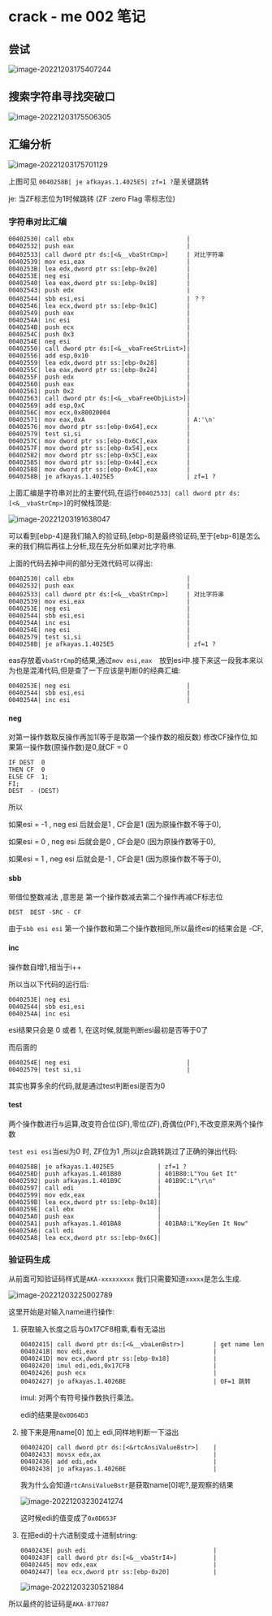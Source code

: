 # crack - me 002 笔记

## 尝试

![image-20221203175407244](D:\coding\blog\crack-me-002.assets\image-20221203175407244.png)



## 搜索字符串寻找突破口

![image-20221203175506305](D:\coding\blog\crack-me-002.assets\image-20221203175506305.png)

## 汇编分析

![image-20221203175701129](D:\coding\blog\crack-me-002.assets\image-20221203175701129.png)



上图可见 `0040258B| je afkayas.1.4025E5| zf=1 ?`是关键跳转

je: 当ZF标志位为1时候跳转 (ZF :zero Flag 零标志位)

### 字符串对比汇编

```
00402530| call ebx                               |
00402532| push eax                               |
00402533| call dword ptr ds:[<&__vbaStrCmp>]     | 对比字符串
00402539| mov esi,eax                            |
0040253B| lea edx,dword ptr ss:[ebp-0x20]        |
0040253E| neg esi                                |
00402540| lea eax,dword ptr ss:[ebp-0x18]        |
00402543| push edx                               |
00402544| sbb esi,esi                            | ？？
00402546| lea ecx,dword ptr ss:[ebp-0x1C]        |
00402549| push eax                               |
0040254A| inc esi                                |
0040254B| push ecx                               |
0040254C| push 0x3                               |
0040254E| neg esi                                |
00402550| call dword ptr ds:[<&__vbaFreeStrList>]|
00402556| add esp,0x10                           |
00402559| lea edx,dword ptr ss:[ebp-0x28]        |
0040255C| lea eax,dword ptr ss:[ebp-0x24]        |
0040255F| push edx                               |
00402560| push eax                               |
00402561| push 0x2                               |
00402563| call dword ptr ds:[<&__vbaFreeObjList>]|
00402569| add esp,0xC                            |
0040256C| mov ecx,0x80020004                     |
00402571| mov eax,0xA                            | A:'\n'
00402576| mov dword ptr ss:[ebp-0x64],ecx        |
00402579| test si,si                             |
0040257C| mov dword ptr ss:[ebp-0x6C],eax        |
0040257F| mov dword ptr ss:[ebp-0x54],ecx        |
00402582| mov dword ptr ss:[ebp-0x5C],eax        |
00402585| mov dword ptr ss:[ebp-0x44],ecx        |
00402588| mov dword ptr ss:[ebp-0x4C],eax        |
0040258B| je afkayas.1.4025E5                    | zf=1 ?
```

上面汇编是字符串对比的主要代码,在运行`00402533| call dword ptr ds:[<&__vbaStrCmp>]`的时候栈顶是:

![image-20221203191638047](D:\coding\blog\crack-me-002.assets\image-20221203191638047.png)



可以看到[ebp-4]是我们输入的验证码,[ebp-8]是最终验证码,至于[ebp-8]是怎么来的我们稍后再往上分析,现在先分析如果对比字符串.

上面的代码去掉中间的部分无效代码可以得出:

```
00402530| call ebx                               |
00402532| push eax                               |
00402533| call dword ptr ds:[<&__vbaStrCmp>]     | 对比字符串
00402539| mov esi,eax                            |
0040253E| neg esi                                |
00402544| sbb esi,esi                            |
0040254A| inc esi                                |
0040254E| neg esi                                |
00402579| test si,si                             |
0040258B| je afkayas.1.4025E5                    | zf=1 ?
```

eas存放着`vbaStrCmp`的结果,通过`mov esi,eax  `放到esi中.接下来这一段我本来以为也是混淆代码,但是查了一下应该是判断0的经典汇编:

```
0040253E| neg esi                                |
00402544| sbb esi,esi                            |
0040254A| inc esi                                |
```

#### neg

对第一操作数取反操作再加1(等于是取第一个操作数的相反数) 修改CF操作位,如果第一操作数(原操作数)是0,就CF = 0

```
IF DEST  0 
THEN CF  0 
ELSE CF  1; 
FI;
DEST  - (DEST)
```

所以

如果esi = -1 , neg esi 后就会是1 , CF会是1 (因为原操作数不等于0),

如果esi = 0 , neg esi 后就会是0 , CF会是0 (因为原操作数等于0),

如果esi = 1 , neg esi 后就会是-1 , CF会是1 (因为原操作数不等于0),

#### sbb

带借位整数减法 ,意思是 第一个操作数减去第二个操作再减CF标志位

```
DEST  DEST -SRC - CF
```

由于`sbb esi esi` 第一个操作数和第二个操作数相同,所以最终esi的结果会是 -CF,

#### inc

操作数自增1,相当于i++



所以当以下代码的运行后:

```
0040253E| neg esi
00402544| sbb esi,esi   
0040254A| inc esi  
```

esi结果只会是 0 或者 1, 在这时候,就能判断esi最初是否等于0了

而后面的

```
0040254E| neg esi                                |
00402579| test si,si                             |
```

其实也算多余的代码,就是通过test判断esi是否为0

#### test

两个操作数进行`与`运算,改变符合位(SF),零位(ZF),奇偶位(PF),不改变原来两个操作数

`test esi esi`当esi为0 时, ZF位为1 ,所以jz会跳转跳过了正确的弹出代码:

```
0040258B| je afkayas.1.4025E5            | zf=1 ?
0040258D| push afkayas.1.401B80          | 401B80:L"You Get It"
00402592| push afkayas.1.401B9C          | 401B9C:L"\r\n"
00402597| call edi                       |
00402599| mov edx,eax                    |
0040259B| lea ecx,dword ptr ss:[ebp-0x18]|
0040259E| call ebx                       |
004025A0| push eax                       |
004025A1| push afkayas.1.401BA8          | 401BA8:L"KeyGen It Now"
004025A6| call edi                       |
004025A8| lea ecx,dword ptr ss:[ebp-0x6C]|
```



### 验证码生成

从前面可知验证码样式是`AKA-xxxxxxxxx` 我们只需要知道`xxxxx`是怎么生成.

![image-20221203225002789](D:\coding\blog\crack-me-002.assets\image-20221203225002789.png)

这里开始是对输入name进行操作:

1. 获取输入长度之后与0x17CF8相乘,看有无溢出

   ```
   00402415| call dword ptr ds:[<&__vbaLenBstr>]        | get name len
   0040241B| mov edi,eax                                |
   0040241D| mov ecx,dword ptr ss:[ebp-0x18]            |
   00402420| imul edi,edi,0x17CFB                       |
   00402426| push ecx                                   |
   00402427| jo afkayas.1.4026BE                        | OF=1 跳转
   ```

   imul: 对两个有符号操作数执行乘法。

   edi的结果是`0x0D64D3`

2. 接下来是用name[0] 加上 edi,同样地判断一下溢出

   ```
   0040242D| call dword ptr ds:[<&rtcAnsiValueBstr>]    |
   00402433| movsx edx,ax                               |
   00402436| add edi,edx                                |
   00402438| jo afkayas.1.4026BE                        |
   ```

   我为什么会知道`rtcAnsiValueBstr`是获取name[0]呢?,是观察的结果

   ![image-20221203230241274](D:\coding\blog\crack-me-002.assets\image-20221203230241274.png)

   这时候edi的值变成了`0x0D653F`

3. 在把edi的十六进制变成十进制string:

   ```
   0040243E| push edi                                   |
   0040243F| call dword ptr ds:[<&__vbaStrI4>]          |
   00402445| mov edx,eax                                |
   00402447| lea ecx,dword ptr ss:[ebp-0x20]            |
   ```

   ![image-20221203230521884](D:\coding\blog\crack-me-002.assets\image-20221203230521884.png)

所以最终的验证码是`AKA-877887`

